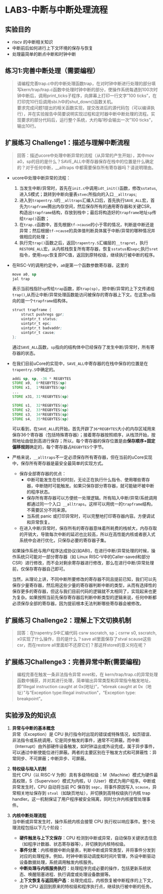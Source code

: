 # LAB3-中断与中断处理流程
## 实验目的
- riscv 的中断相关知识
- 中断前后如何进行上下文环境的保存与恢复
- 处理最简单的断点中断和时钟中断
## 练习1:完善中断处理（需要编程）
> 请编程完善trap.c中的中断处理函数trap，在对时钟中断进行处理的部分填写kern/trap/trap.c函数中处理时钟中断的部分，使操作系统每遇到100次时钟中断后，调用print_ticks子程序，向屏幕上打印一行文字”100 ticks”，在打印完10行后调用sbi.h中的shut_down()函数关机。\
要求完成问题1提出的相关函数实现，提交改进后的源代码包（可以编译执行），并在实验报告中简要说明实现过程和定时器中断中断处理的流程。实现要求的部分代码后，运行整个系统，大约每1秒会输出一次”100 ticks”，输出10行。
## 扩展练习 Challenge1：描述与理解中断流程
>回答：描述ucore中处理中断异常的流程（从异常的产生开始），其中mov a0，sp的目的是什么？SAVE_ALL中寄存器保存在栈中的位置是什么确定的？对于任何中断，__alltraps 中都需要保存所有寄存器吗？请说明理由。
- ucore中处理中断异常的流程：

  1. 当发生中断/异常时，首先在`init.c`中调用`idt_init()`函数，修改`sstatus`,进入S模式；跳转到中断向量表`stvec`所指向的入口`__alltraps`;
  2. 进入到`trapentry.S`的`__alltraps`汇编入口后，首先执行`SAVE_ALL`宏，首先为`trapframe`腾出内存空间，然后保存所有的通用寄存器和关键CSR，构造出`trapframe`结构，存放到栈中；最后将构造好的`trapframe`地址`sp`传给`trap()`函数；
  3. 在`trap.c`函数中，首先根据`tf->cause`的小于零的情况，判断是中断还是异常；然后根据`tf->cause`的具体值判断具体属于中断/异常的哪种情况并做相应的处理；
  4. 执行完`trap()`函数之后，返回`trapentry.S`汇编层的`__trapret`，执行`RESTORE_ALL`宏，从内核栈恢复所有寄存器，恢复`sstatus`和`sepc`;执行`sret`指令，使用`sepc`恢复原PC值，返回到原特权级，继续执行被中断的程序。
- 在RISC-V的调用约定中，`a0`是第一个函数参数寄存器，这里的
    ```asm
    move a0, sp
    jal trap
    ```
    表示当前栈指针`sp`传给`trap`函数，即`trap(sp)`，把中断/异常的上下文传递给`trap()`,从而让中断/异常处理函数能访问被保存的寄存器上下文。在这里`sp`指向的是一个`trapframe`结构体。
    ```asm
    struct trapframe {
        struct pushregs gpr;
        uintptr_t status;
        uintptr_t epc;
        uintptr_t badvaddr;
        uintptr_t cause;
    };
    ```
    通过`SAVE_ALL`函数，`sp`指向的结构体中已经保存了发生中断/异常时，所有寄存器的状态。
- 在我们目前uCore的实现中，`SAVE_ALL`中寄存器的在栈中保存的位置是在`trapentry.S`中确定的。
    ```asm
    addi sp, sp, -36 * REGBYTES
    STORE x0,  0*REGBYTES(sp)
    STORE x1,  1*REGBYTES(sp)
    ...
    STORE x31, 31*REGBYTES(sp)

    STORE s1,  32*REGBYTES(sp)
    STORE s2,  33*REGBYTES(sp)
    STORE s3,  34*REGBYTES(sp)
    STORE s4,  35*REGBYTES(sp)
    ```
    可以看到，在`SAVE_ALL`的开始，首先开辟了`36*REGBYTES`大小的内存区域用来保存36个寄存器（包括特殊寄存器）；接着寄存器按照顺序，从栈顶开始，按照地址由低到高进行保存；所以，每个寄存器的保存位置是由**保存顺序+固定偏移规则**确定的，每个寄存器占`REGBYTES`个字节。
- 严格来说，`__alltraps`不一定必须保存所有寄存器，但在当前的uCore实现中，保存所有寄存器是最安全最简单的实现方式。
    - 保存全部寄存器的优点：
       - 中断可能发生在任何时刻，无论正在执行什么指令、使用哪些寄存器，中断随时可能触发。如果只保存部分寄存器，就可能破坏被中断的程序状态。
       - 保存所有寄存器可以方便统一处理逻辑。所有陷入中断/异常/系统调用都通过同一个入口` __alltraps`。这样可以用统一的`trapframe`结构，不需要区分不同来源。
       - 当系统 panic 或打印异常时，可以完整地打印寄存器内容。方便调试和异常恢复。
    - 在进入中断/异常时，保存所有的寄存器意味着所耗费的栈帧大，内存存取的开销大，导致每次中断的延迟也比较高，所以在高性能内核或者嵌入式系统中会进行优化，只保存必要的寄存器子集。

    如果操作系统与用户程序达成协议(如ABI)，在进行中断/异常处理的时候，操作系统只可能对一部分寄存器（如 Linux RISC-V中的Caller-saved和部分CSR）进行修改，而不会对剩余寄存器进行修改，那么在进行中断/异常处理前，仅保存寄存器自己即可。

    当然，从理论上讲，不同中断所要修改的寄存器不同且提前已知，我们可以先保存少量寄存器，然后用这些少量的寄存器判断中断的类型，从而有选择性的保存更多的寄存器，但这与我们目前代码的逻辑就不太相同了，实现起来也更为复杂。如果按照当前先保存寄存器后判断中断类型的逻辑来说，任何中断都必须保存全部的寄存器，因为提前根本无法判断哪些寄存器会被修改。
## 扩展练习 Challenge2：理解上下文切换机制
>回答：在trapentry.S中汇编代码 csrw sscratch, sp；csrrw s0, sscratch, x0实现了什么操作，目的是什么？save all里面保存了stval scause这些csr，而在restore all里面却不还原它们？那这样store的意义何在呢？
## 扩展练习Challenge3：完善异常中断(需要编程)
>编程完善在触发一条非法指令异常 mret和，在 kern/trap/trap.c的异常处理函数中捕获，并对其进行处理，简单输出异常类型和异常指令触发地址，即“Illegal instruction caught at 0x(地址)”，“ebreak caught at 0x（地址）”与“Exception type:Illegal instruction"，“Exception type: breakpoint”。
## 实验涉及的知识点

1. **异常与中断的基本概念**  
   异常（Exception）是 CPU 执行指令时出现的错误或特殊情况，如页错误、非法指令或系统调用，它是同步触发的事件，通常不可屏蔽。而中断（Interrupt）由外部硬件设备触发，如时钟溢出或外设完成，属于异步事件，可以通过中断使能位进行屏蔽。两者的主要区别在于触发方式和可屏蔽性：异常同步、不可屏蔽；中断异步、可屏蔽。

2. **特权级与陷入机制**  
   现代 CPU（以 RISC-V 为例）具有多级特权级：M（Machine）模式为硬件最高权限，S（Supervisor）模式为内核，U（User）模式为用户程序。中断或异常发生时，CPU 自动将当前 PC 保存到 `sepc`，将事件原因写入 `scause`，异常相关地址保存到 `stval`（如缺页地址），并切换到高特权级执行内核 trap handler。这一机制保证了用户程序被安全隔离，同时允许内核接管处理事件。

3. **内核中断处理流程**  
   当中断或异常发生时，操作系统内核会接管 CPU 执行权以响应事件。整个处理流程包括以下几个阶段：  
   - **硬件触发与上下文保存**：CPU 检测到中断或异常，自动保存关键状态信息（如程序计数器、状态寄存器等），并切换到内核特权级。  
   - **事件分发**：内核根据中断向量表，判断中断或异常类型，并将事件分发到对应的处理程序。例如，时钟中断驱动调度和时间片管理，外设中断驱动设备数据处理，系统调用触发内核服务。  
   - **中断处理与内核服务执行**：处理程序完成必要的操作，包括更新系统状态、唤醒阻塞进程、执行调度或处理设备数据等。  
   - **上下文恢复与返回用户态**：处理完成后，内核恢复被中断程序的上下文，允许 CPU 返回到原来的特权级和程序执行点，继续执行被中断的任务。  

